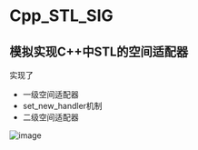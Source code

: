 # Cpp_STL_SIG
模拟实现C++中STL的空间适配器 
---
实现了
- 一级空间适配器
- set_new_handler机制
- 二级空间适配器
  
![image](https://github.com/mcli244/Cpp_STL_SIG/assets/32166757/2cd0604b-7a6c-4e78-a0bc-c02c2ce8e782)
